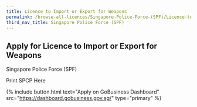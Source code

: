 ```yaml
---
title: Licence to Import or Export for Weapons
permalink: /browse-all-licences/Singapore-Police-Force-(SPF)/Licence-to-Import-or-Export-for-Weapons
third_nav_title: Singapore Police Force (SPF)
---
```


## Apply for Licence to Import or Export for Weapons

Singapore Police Force (SPF)

Print SPCP Here

{% include button.html text="Apply on GoBusiness Dashboard" src="https://dashboard.gobusiness.gov.sg/" type="primary" %}
